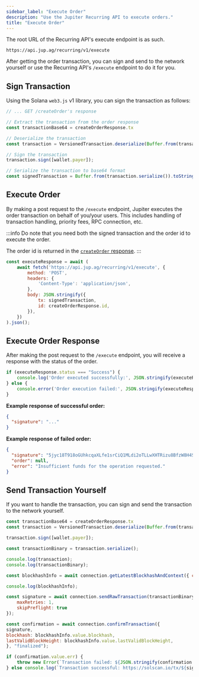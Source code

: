 ```yaml
---
sidebar_label: "Execute Order"
description: "Use the Jupiter Recurring API to execute orders."
title: "Execute Order"
---
```


<head>
    <title>Execute Order</title>
    <meta name="twitter:card" content="summary" />
</head>

The root URL of the Recurring API's execute endpoint is as such.

```
https://api.jup.ag/recurring/v1/execute
```

After getting the order transaction, you can sign and send to the network yourself or use the Recurring API's `/execute` endpoint to do it for you.

## Sign Transaction

Using the Solana `web3.js` v1 library, you can sign the transaction as follows:

```js
// ... GET /createOrder's response

// Extract the transaction from the order response
const transactionBase64 = createOrderResponse.tx

// Deserialize the transaction
const transaction = VersionedTransaction.deserialize(Buffer.from(transactionBase64, 'base64'));

// Sign the transaction
transaction.sign([wallet.payer]);

// Serialize the transaction to base64 format
const signedTransaction = Buffer.from(transaction.serialize()).toString('base64');
```

## Execute Order

By making a post request to the `/execute` endpoint, Jupiter executes the order transaction on behalf of you/your users. This includes handling of transaction handling, priority fees, RPC connection, etc.

:::info
Do note that you need both the signed transaction and the order id to execute the order.

The order id is returned in the [`createOrder` response](/docs/recurring-api/create-order).
:::

```jsx
const executeResponse = await (
    await fetch('https://api.jup.ag/recurring/v1/execute', {
        method: 'POST',
        headers: {
            'Content-Type': 'application/json',
        },
        body: JSON.stringify({
            tx: signedTransaction,
            id: createOrderResponse.id,
        }),
    })
).json();
```

## Execute Order Response

After making the post request to the `/execute` endpoint, you will receive a response with the status of the order.

```jsx
if (executeResponse.status === "Success") {
    console.log('Order executed successfully:', JSON.stringify(executeResponse, null, 2));
} else {
    console.error('Order execution failed:', JSON.stringify(executeResponse, null, 2));
}
```

**Example response of successful order:**

```json
{
  "signature": "..."
}
```

**Example response of failed order:**

```json
{
  "signature": "5jyc18T918oGUhkcqaXLfe1srCiQ1MLdi2oTLLwXHTRizu8BfzW8H4SJxTRNqDDpLFpGw7pr1umV6ZM8MdaUE46Y",
  "order": null,
  "error": "Insufficient funds for the operation requested."
}
```

## Send Transaction Yourself

If you want to handle the transaction, you can sign and send the transaction to the network yourself.

```jsx
const transactionBase64 = createOrderResponse.tx
const transaction = VersionedTransaction.deserialize(Buffer.from(transactionBase64, 'base64'));

transaction.sign([wallet.payer]);

const transactionBinary = transaction.serialize();

console.log(transaction);
console.log(transactionBinary);

const blockhashInfo = await connection.getLatestBlockhashAndContext({ commitment: "finalized" });

console.log(blockhashInfo);

const signature = await connection.sendRawTransaction(transactionBinary, {
    maxRetries: 1,
    skipPreflight: true
});

const confirmation = await connection.confirmTransaction({
signature,
blockhash: blockhashInfo.value.blockhash,
lastValidBlockHeight: blockhashInfo.value.lastValidBlockHeight,
}, "finalized");

if (confirmation.value.err) {
    throw new Error(`Transaction failed: ${JSON.stringify(confirmation.value.err)}\n\nhttps://solscan.io/tx/${signature}`);
} else console.log(`Transaction successful: https://solscan.io/tx/${signature}`);
```
